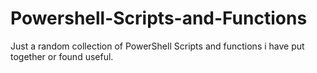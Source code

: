 # Powershell-Scripts-and-Functions

Just a random collection of PowerShell Scripts and functions i have put together or found useful.
